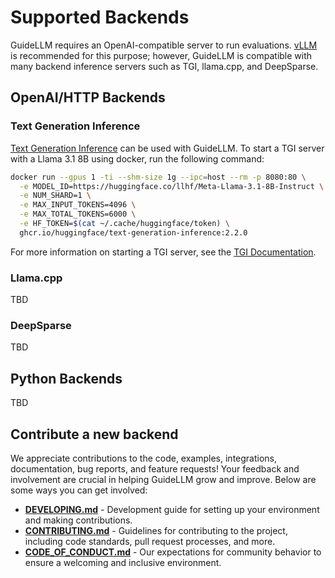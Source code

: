 # Supported Backends 


GuideLLM requires an OpenAI-compatible server to run evaluations. [vLLM](https://github.com/vllm-project/vllm) is recommended for this purpose; however, GuideLLM is compatible with many backend inference servers such as TGI, llama.cpp, and DeepSparse. 

## OpenAI/HTTP Backends

### Text Generation Inference 
[Text Generation Inference](https://github.com/huggingface/text-generation-inference) can be used with GuideLLM. To start a TGI server with a Llama 3.1 8B using docker, run the following command:
```bash
docker run --gpus 1 -ti --shm-size 1g --ipc=host --rm -p 8080:80 \
  -e MODEL_ID=https://huggingface.co/llhf/Meta-Llama-3.1-8B-Instruct \
  -e NUM_SHARD=1 \
  -e MAX_INPUT_TOKENS=4096 \
  -e MAX_TOTAL_TOKENS=6000 \
  -e HF_TOKEN=$(cat ~/.cache/huggingface/token) \
  ghcr.io/huggingface/text-generation-inference:2.2.0
```

For more information on starting a TGI server, see the [TGI Documentation](https://huggingface.co/docs/text-generation-inference/index).


### Llama.cpp
TBD

### DeepSparse
TBD



## Python Backends
TBD


## Contribute a new backend

We appreciate contributions to the code, examples, integrations, documentation, bug reports, and feature requests! Your feedback and involvement are crucial in helping GuideLLM grow and improve. Below are some ways you can get involved:

- [**DEVELOPING.md**](https://github.com/neuralmagic/guidellm/blob/main/DEVELOPING.md) - Development guide for setting up your environment and making contributions.
- [**CONTRIBUTING.md**](https://github.com/neuralmagic/guidellm/blob/main/CONTRIBUTING.md) - Guidelines for contributing to the project, including code standards, pull request processes, and more.
- [**CODE_OF_CONDUCT.md**](https://github.com/neuralmagic/guidellm/blob/main/CODE_OF_CONDUCT.md) - Our expectations for community behavior to ensure a welcoming and inclusive environment.

